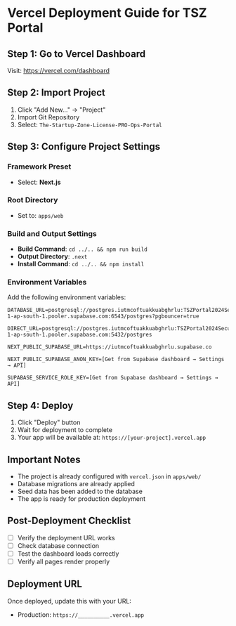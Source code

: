 # Vercel Deployment Guide for TSZ Portal

## Step 1: Go to Vercel Dashboard
Visit: https://vercel.com/dashboard

## Step 2: Import Project
1. Click "Add New..." → "Project"
2. Import Git Repository
3. Select: `The-Startup-Zone-License-PRO-Ops-Portal`

## Step 3: Configure Project Settings

### Framework Preset
- Select: **Next.js**

### Root Directory
- Set to: `apps/web`

### Build and Output Settings
- **Build Command**: `cd ../.. && npm run build`
- **Output Directory**: `.next`
- **Install Command**: `cd ../.. && npm install`

### Environment Variables
Add the following environment variables:

```
DATABASE_URL=postgresql://postgres.iutmcoftuakkuabghrlu:TSZPortal2024Secure@aws-1-ap-south-1.pooler.supabase.com:6543/postgres?pgbouncer=true

DIRECT_URL=postgresql://postgres.iutmcoftuakkuabghrlu:TSZPortal2024Secure@aws-1-ap-south-1.pooler.supabase.com:5432/postgres

NEXT_PUBLIC_SUPABASE_URL=https://iutmcoftuakkuabghrlu.supabase.co

NEXT_PUBLIC_SUPABASE_ANON_KEY=[Get from Supabase dashboard → Settings → API]

SUPABASE_SERVICE_ROLE_KEY=[Get from Supabase dashboard → Settings → API]
```

## Step 4: Deploy
1. Click "Deploy" button
2. Wait for deployment to complete
3. Your app will be available at: `https://[your-project].vercel.app`

## Important Notes
- The project is already configured with `vercel.json` in `apps/web/`
- Database migrations are already applied
- Seed data has been added to the database
- The app is ready for production deployment

## Post-Deployment Checklist
- [ ] Verify the deployment URL works
- [ ] Check database connection
- [ ] Test the dashboard loads correctly
- [ ] Verify all pages render properly

## Deployment URL
Once deployed, update this with your URL:
- Production: `https://__________.vercel.app`